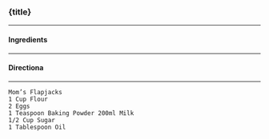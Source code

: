 ### {title}
---
#### Ingredients

---
#### Directiona

---
```
Mom’s Flapjacks
1 Cup Flour
2 Eggs
1 Teaspoon Baking Powder 200ml Milk
1/2 Cup Sugar
1 Tablespoon Oil
```